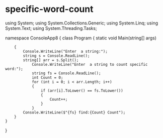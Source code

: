 # specific-word-count


using System;
using System.Collections.Generic;
using System.Linq;
using System.Text;
using System.Threading.Tasks;

namespace ConsoleApp8
{
    class Program
    {
        static void Main(string[] args)

        {
            Console.WriteLine("Enter  a string:");
            string s = Console.ReadLine();
            string[] arr = s.Split();
                Console.WriteLine("Enter  a string to count specific word:");
                string fs = Console.ReadLine();
                int Count = 0;
                for (int i = 0; i < arr.Length; i++)
                {
                    if (arr[i].ToLower() == fs.ToLower())
                    {
                        Count++;
                    }                  
                }
            Console.WriteLine($"{fs} find:{Count} Count");        
        }
    } 
}
